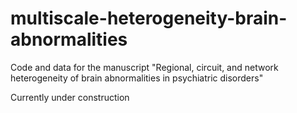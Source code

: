 # multiscale-heterogeneity-brain-abnormalities

Code and data for the manuscript "Regional, circuit, and network heterogeneity of brain abnormalities in psychiatric disorders"

Currently under construction

